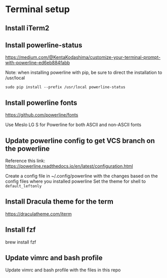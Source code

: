 # Terminal setup

## Install iTerm2

## Install powerline-status
https://medium.com/@KentaKodashima/customize-your-terminal-prompt-with-powerline-ed6eb884fabb

Note: when installing powerline with pip, be sure to direct the installation to /usr/local

`sudo pip install --prefix /usr/local powerline-status`

## Install powerline fonts
https://github.com/powerline/fonts

Use Meslo LG S for Powerline for both ASCII and non-ASCII fonts

## Update powerline config to get VCS branch on the powerline
Reference this link: https://powerline.readthedocs.io/en/latest/configuration.html

Create a config file in ~/.config/powerline with the changes based on the config files where you installed powerline
Set the theme for shell to `default_leftonly`

## Install Dracula theme for the term
https://draculatheme.com/iterm

## Install fzf
brew install fzf

## Update vimrc and bash profile
Update vimrc and bash profile with the files in this repo

